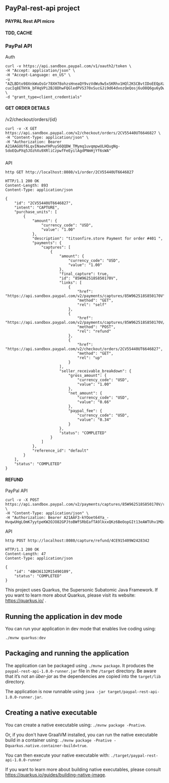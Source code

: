 ## PayPal-rest-api project
#### PAYPAL Rest API micro
#### TDD, CACHE
### PayPal API
Auth
````
curl -v https://api.sandbox.paypal.com/v1/oauth2/token \
-H "Accept: application/json" \
-H "Accept-Language: en_US" \
-u "AZLBDto98XnkWuOsGr78XH78ohzsHneaQY9vzVdWu9w5xSKRhv1HQl2KSCBvtIDoEEQpXzLcCvJ8d9BG:EN-cucIq8ETHYA_bFHqVPi2BJ8DhwFQGledPVS370xSucGJi9d64dvozQeQosj6uO8Q6gu6yDwmHvnnt" \
-d "grant_type=client_credentials"
````
#### GET ORDER DETAILS

/v2/checkout/orders/{id}
````
curl -v -X GET https://api.sandbox.paypal.com/v2/checkout/orders/2CV55440UT6646827 \
-H "Content-Type: application/json" \
-H "Authorization: Bearer A21AAGUUf6LqvINaewYHPuyS6QQDW_TMymq1uvqmpwULHQugNg-SdoEQuPXq5JOzhXu9XRliCzpwfFeEyilAgdPNmHjYf6sWA"
````
###
API
````
http GET http://localhost:8080/v1/order/2CV55440UT6646827

HTTP/1.1 200 OK
Content-Length: 893
Content-Type: application/json

{
    "id": "2CV55440UT6646827",
    "intent": "CAPTURE",
    "purchase_units": [
        {
            "amount": {
                "currency_code": "USD",
                "value": "1.00"
            },
            "description": "titsonfire.store Payment for order #401 ",
            "payments": {
                "captures": [
                    {
                        "amount": {
                            "currency_code": "USD",
                            "value": "1.00"
                        },
                        "final_capture": true,
                        "id": "85W962518S850170V",
                        "links": [
                            {
                                "href": "https://api.sandbox.paypal.com/v2/payments/captures/85W962518S850170V",
                                "method": "GET",
                                "rel": "self"
                            },
                            {
                                "href": "https://api.sandbox.paypal.com/v2/payments/captures/85W962518S850170V/refund",
                                "method": "POST",
                                "rel": "refund"
                            },
                            {
                                "href": "https://api.sandbox.paypal.com/v2/checkout/orders/2CV55440UT6646827",
                                "method": "GET",
                                "rel": "up"
                            }
                        ],
                        "seller_receivable_breakdown": {
                            "gross_amount": {
                                "currency_code": "USD",
                                "value": "1.00"
                            },
                            "net_amount": {
                                "currency_code": "USD",
                                "value": "0.66"
                            },
                            "paypal_fee": {
                                "currency_code": "USD",
                                "value": "0.34"
                            }
                        },
                        "status": "COMPLETED"
                    }
                ]
            },
            "reference_id": "default"
        }
    ],
    "status": "COMPLETED"
}

````
#### REFUND
PayPal API
````
curl -v -X POST https://api.sandbox.paypal.com/v2/payments/captures/85W962518S850170V/refund \
-H "Content-Type: application/json" \
-H "Authorization: Bearer A21AAF3-kYOoet64Ya_-HvqwUHgLOmK7yytpeKW2OJO82GPJtoBWfSRbEafTA9lkxxQKz6BeOopGIt13eAWTUhv1MQrdGEF7A"
````
API
````
http POST http://localhost:8080/capture/refund/4CE915409W2428342

HTTP/1.1 200 OK
Content-Length: 47
Content-Type: application/json

{
    "id": "4BH36132M15490109",
    "status": "COMPLETED"
}

````


This project uses Quarkus, the Supersonic Subatomic Java Framework.
If you want to learn more about Quarkus, please visit its website: https://quarkus.io/ .

## Running the application in dev mode

You can run your application in dev mode that enables live coding using:
```
./mvnw quarkus:dev
```

## Packaging and running the application

The application can be packaged using `./mvnw package`.
It produces the `paypal-rest-api-1.0.0-runner.jar` file in the `/target` directory.
Be aware that it’s not an _über-jar_ as the dependencies are copied into the `target/lib` directory.

The application is now runnable using `java -jar target/paypal-rest-api-1.0.0-runner.jar`.

## Creating a native executable

You can create a native executable using: `./mvnw package -Pnative`.

Or, if you don't have GraalVM installed, you can run the native executable build in a container using: `./mvnw package -Pnative -Dquarkus.native.container-build=true`.

You can then execute your native executable with: `./target/paypal-rest-api-1.0.0-runner`

If you want to learn more about building native executables, please consult https://quarkus.io/guides/building-native-image.